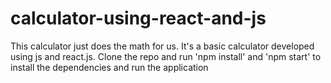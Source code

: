 # calculator-using-react-and-js
This calculator just does the math for us. It's a basic calculator developed using js and react.js. Clone the repo and run 'npm install' and 'npm start' to install the dependencies and run the application
